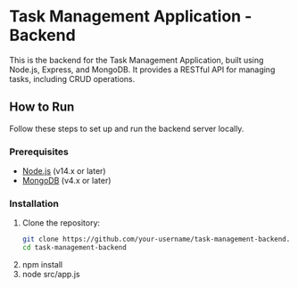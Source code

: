 # Task Management Application - Backend

This is the backend for the Task Management Application, built using Node.js, Express, and MongoDB. It provides a RESTful API for managing tasks, including CRUD operations.

## How to Run

Follow these steps to set up and run the backend server locally.

### Prerequisites

- [Node.js](https://nodejs.org/en/download/) (v14.x or later)
- [MongoDB](https://www.mongodb.com/try/download/community) (v4.x or later)

### Installation

1. Clone the repository:
   ```bash
   git clone https://github.com/your-username/task-management-backend.git
   cd task-management-backend
2. npm install
3. node src/app.js